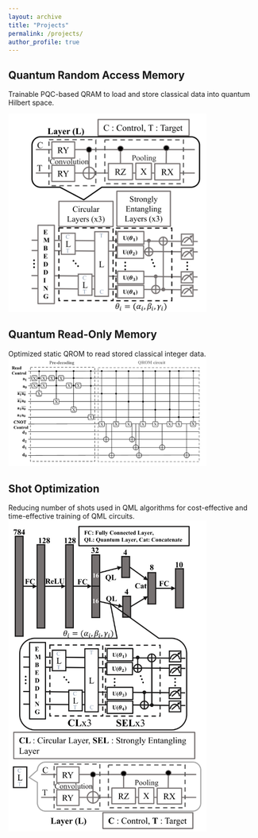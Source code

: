 ```yaml
---
layout: archive
title: "Projects"
permalink: /projects/
author_profile: true
---
```


Quantum Random Access Memory
-----
Trainable PQC-based QRAM to load and store classical data into quantum Hilbert space.

<img src="/images/qram_pqc.png" alt="QRAM_PQC" width="400"/>

Quantum Read-Only Memory
-----
Optimized static QROM to read stored classical integer data. 
<br>
<img src="/images/optimized_qrom.png" alt="Opt_QROM" width="400"/>


Shot Optimization
-----
Reducing number of shots used in QML algorithms for cost-effective and time-effective training of QML circuits.
<img src="/images/shot_opt.png" alt="Shot_Opt" width="400"/>
<!-- {% include base_path %}

Quantum PUF
-----
Quantum hardware identification protocol via cloud service, using special quantum circuits as challenge noise characteristics as response.
<img src="/images/quantum_puf.png" alt="Quantum_PUF" width="400"/>


<!-- {% for post in site.projects %}
  {% include archive-single.html %}
{% endfor %} -->

